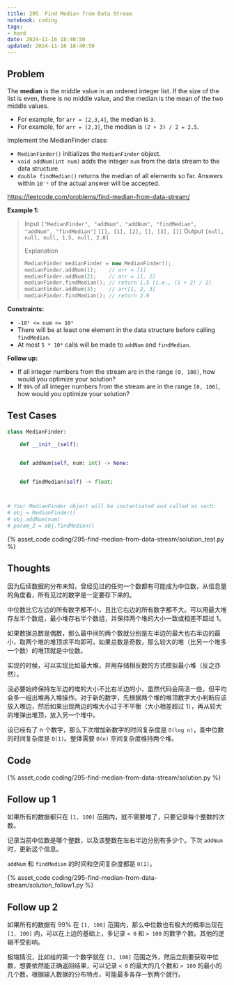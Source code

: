 ```yaml
---
title: 295. Find Median from Data Stream
notebook: coding
tags:
- hard
date: 2024-11-16 18:40:50
updated: 2024-11-16 18:40:50
---
```

## Problem

The **median** is the middle value in an ordered integer list. If the size of the list is even, there is no middle value, and the median is the mean of the two middle values.

- For example, for `arr = [2,3,4]`, the median is `3`.
- For example, for `arr = [2,3]`, the median is `(2 + 3) / 2 = 2.5`.

Implement the MedianFinder class:

- `MedianFinder()` initializes the `MedianFinder` object.
- `void addNum(int num)` adds the integer `num` from the data stream to the data structure.
- `double findMedian()` returns the median of all elements so far. Answers within `10⁻⁵` of the actual answer will be accepted.

<https://leetcode.com/problems/find-median-from-data-stream/>

**Example 1:**

> Input
> `["MedianFinder", "addNum", "addNum", "findMedian", "addNum", "findMedian"]`
> `[[], [1], [2], [], [3], []]`
> Output
> `[null, null, null, 1.5, null, 2.0]`
>
> Explanation
>
> ``` c++
> MedianFinder medianFinder = new MedianFinder();
> medianFinder.addNum(1);    // arr = [1]
> medianFinder.addNum(2);    // arr = [1, 2]
> medianFinder.findMedian(); // return 1.5 (i.e., (1 + 2) / 2)
> medianFinder.addNum(3);    // arr[1, 2, 3]
> medianFinder.findMedian(); // return 2.0
> ```

**Constraints:**

- `-10⁵ <= num <= 10⁵`
- There will be at least one element in the data structure before calling `findMedian`.
- At most `5 * 10⁴` calls will be made to `addNum` and `findMedian`.

**Follow up:**

- If all integer numbers from the stream are in the range `[0, 100]`, how would you optimize your solution?
- If `99%` of all integer numbers from the stream are in the range `[0, 100]`, how would you optimize your solution?

## Test Cases

``` python
class MedianFinder:

    def __init__(self):


    def addNum(self, num: int) -> None:


    def findMedian(self) -> float:



# Your MedianFinder object will be instantiated and called as such:
# obj = MedianFinder()
# obj.addNum(num)
# param_2 = obj.findMedian()
```

{% asset_code coding/295-find-median-from-data-stream/solution_test.py %}

## Thoughts

因为后续数据的分布未知，曾经见过的任何一个数都有可能成为中位数，从信息量的角度看，所有见过的数字是一定要存下来的。

中位数比它左边的所有数字都不小，且比它右边的所有数字都不大。可以用最大堆存左半个数组，最小堆存右半个数组，并保持两个堆的大小一致或相差不超过 1。

如果数据总数是偶数，那么最中间的两个数就分别是左半边的最大也右半边的最小，取两个堆的堆顶求平均即可。如果总数是奇数，那么较大的堆（比另一个堆多一个数）的堆顶就是中位数。

实现的时候，可以实现比如最大堆，并用存储相反数的方式模拟最小堆（反之亦然）。

没必要始终保持左半边的堆的大小不比右半边的小，虽然代码会简洁一些，但平均会多一组出堆再入堆操作。对于新的数字，先根据两个堆的堆顶数字大小判断应该放入哪边，然后如果出现两边的堆大小过于不平衡（大小相差超过 1），再从较大的堆弹出堆顶，放入另一个堆中。

设已经有了 n 个数字，那么下次增加新数字的时间复杂度是 `O(log n)`，查中位数的时间复杂度是 `O(1)`。整体需要 `O(n)` 空间复杂度维持两个堆。

## Code

{% asset_code coding/295-find-median-from-data-stream/solution.py %}

## Follow up 1

如果所有的数据都只在 `[1, 100]` 范围内，就不需要堆了，只要记录每个整数的次数。

记录当前中位数是哪个整数，以及该整数在左右半边分别有多少个。下次 `addNum` 时，更新这个信息。

`addNum` 和 `findMedian` 的时间和空间复杂度都是 `O(1)`。

{% asset_code coding/295-find-median-from-data-stream/solution_follow1.py %}

## Follow up 2

如果所有的数据有 99% 在 `[1, 100]` 范围内，那么中位数也有极大的概率出现在 `[1, 100]` 内，可以在上边的基础上，多记录 `< 0` 和 `> 100` 的数字个数。其他的逻辑不受影响。

极端情况，比如给的第一个数字就在 `[1, 100]` 范围之外，然后立刻要获取中位数，想要依然能正确返回结果，可以记录 `< 0` 的最大的几个数和 `> 100` 的最小的几个数，根据输入数据的分布特点，可能最多各存一到两个就行。
